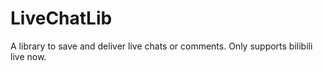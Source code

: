 # LiveChatLib

A library to save and deliver live chats or comments.
Only supports bilibili live now.
